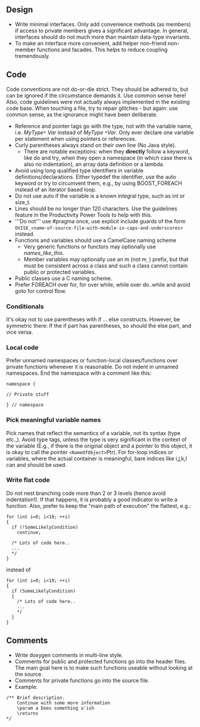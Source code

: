 ## Design ##

  * Write minimal interfaces. Only add convenience methods (as members) if access to private members gives a significant advantage. In general, interfaces should do not much more than maintain data-type invariants.
  * To make an interface more convenient, add helper non-friend non-member functions and facades. This helps to reduce coupling tremendously.

## Code ##

Code conventions are not do-or-die strict. They should be adhered to, but can be ignored if the circumstance demands it. Use common sense here! Also, code guidelines were not actually always implemented in the existing code base. When touching a file, try to repair glitches - but again: use common sense, as the ignorance might have been deliberate.

  * Reference and pointer tags go with the type, not with the variable name, i.e. _MyType`*` Var_ instead of _MyType `*`Var_. Only ever declare one variable per statement when using pointers or references.
  * Curly parentheses always stand on their own line (No Java style).
    * There are notable exceptions: when they **directly** follow a keyword, like do and try, when they open a namespace (in which case there is also no indentation), an array data definition or a lambda.
  * Avoid using long qualified type identifiers in variable definitions/declarations. Either typedef the identifier, use the auto keyword or try to circumvent them, e.g., by using BOOST\_FOREACH instead of an iterator based loop.
  * Do not use auto if the variable is a known integral type, such as int or size\_t.
  * Lines should be no longer than 120 characters. Use the guidelines feature in the Productivity Power Tools to help with this.
  * '''Do not''' use #pragma once, use explicit include guards of the form `OVISE_<name-of-source-file-with-module-in-caps-and-underscores>` instead.
  * Functions and variables should use a CamelCase naming scheme
    * Very generic functions or functors may optionally use _names\_like\_this_.
    * Member variables may optionally use an m (not m`_`) prefix, but that must be consistent across a class and such a class cannot contain public or protected variables.
  * Public classes use a C<CamelCaseName> naming scheme.
  * Prefer FOREACH over for, for over while, while over do..while and avoid goto for control flow.

### Conditionals ###
It's okay not to use parentheses with if ... else constructs. However, be symmetric there: If the if part has parentheses, so should the else part, and vice versa.

### Local code ###
Prefer unnamed namespaces or function-local classes/functions over private functions whenever it is reasonable. Do not indent in unnamed namespaces. End the namespace with a comment like this:

```
namespace {

// Private stuff

} // namespace
```

### Pick meaningful variable names ###
Pick names that reflect the semantics of a variable, not its syntax (type etc.,). Avoid type tags, unless the type is very significant in the context of the variable (E.g., if there is the original object and a pointer to this object, it is okay to call the pointer `<NameOfObject>`Ptr). For for-loop indices or variables, where the actual container is meaningful, bare indices like i,j,k,l can and should be used.

### Write flat code ###
Do not nest branching code more than 2 or 3 levels (hence avoid indentation!). If that happens, it is probably a good indicator to write a function. Also, prefer to keep the "main path of execution" the flattest, e.g.:
```
for (int i=0; i<10; ++i)
{
  if (!SomeLikelyCondition)
    continue;
  
  /* Lots of code here..
  ...
  */
}
```
instead of
```
for (int i=0; i<10; ++i)
{
  if (SomeLikelyCondition)
  {  
    /* Lots of code here..
    ...
    */
  }
}
```

## Comments ##
  * Write doxygen comments in multi-line style.
  * Comments for public and protected functions go into the header files. The main goal here is to make such functions useable without looking at the source.
  * Comments for private functions go into the source file.
  * Example:
```
/** Brief description.
    Continue with some more information
    \param a Does something a'ish
    \returns
*/
```